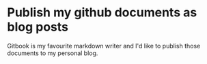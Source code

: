 # Publish my github documents as blog posts

Gitbook is my favourite markdown writer and I'd like to publish those documents to my personal blog. 

